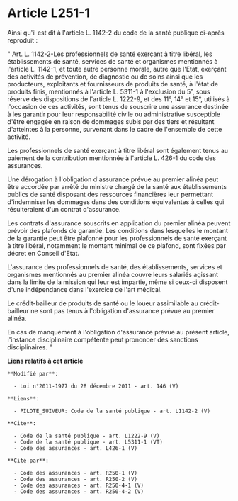 # Article L251-1

Ainsi qu'il est dit à l'article L. 1142-2 du code de la santé publique ci-après reproduit : 

" Art. L. 1142-2-Les professionnels de santé exerçant à titre libéral, les établissements de santé, services de santé et
organismes mentionnés à l'article L. 1142-1, et toute autre personne morale, autre que l'Etat, exerçant des activités de
prévention, de diagnostic ou de soins ainsi que les producteurs, exploitants et fournisseurs de produits de santé, à l'état
de produits finis, mentionnés à l'article L. 5311-1 à l'exclusion du 5°, sous réserve des dispositions de l'article L.
1222-9, et des 11°, 14° et 15°, utilisés à l'occasion de ces activités, sont tenus de souscrire une assurance destinée à les
garantir pour leur responsabilité civile ou administrative susceptible d'être engagée en raison de dommages subis par des
tiers et résultant d'atteintes à la personne, survenant dans le cadre de l'ensemble de cette activité. 

Les professionnels de santé exerçant à titre libéral sont également tenus au paiement de la contribution mentionnée à
l'article L. 426-1 du code des assurances. 

Une dérogation à l'obligation d'assurance prévue au premier alinéa peut être accordée par arrêté du ministre chargé de la
santé aux établissements publics de santé disposant des ressources financières leur permettant d'indemniser les dommages dans
des conditions équivalentes à celles qui résulteraient d'un contrat d'assurance. 

Les contrats d'assurance souscrits en application du premier alinéa peuvent prévoir des plafonds de garantie. Les conditions
dans lesquelles le montant de la garantie peut être plafonné pour les professionnels de santé exerçant à titre libéral,
notamment le montant minimal de ce plafond, sont fixées par décret en Conseil d'Etat. 

L'assurance des professionnels de santé, des établissements, services et organismes mentionnés au premier alinéa couvre leurs
salariés agissant dans la limite de la mission qui leur est impartie, même si ceux-ci disposent d'une indépendance dans
l'exercice de l'art médical. 

Le crédit-bailleur de produits de santé ou le loueur assimilable au crédit-bailleur ne sont pas tenus à l'obligation
d'assurance prévue au premier alinéa. 

En cas de manquement à l'obligation d'assurance prévue au présent article, l'instance disciplinaire compétente peut prononcer
des sanctions disciplinaires. "

**Liens relatifs à cet article**

	**Modifié par**:

	  - Loi n°2011-1977 du 28 décembre 2011 - art. 146 (V)

	**Liens**:

	  - PILOTE_SUIVEUR: Code de la santé publique - art. L1142-2 (V)

	**Cite**:

	  - Code de la santé publique - art. L1222-9 (V)
	  - Code de la santé publique - art. L5311-1 (VT)
	  - Code des assurances - art. L426-1 (V)

	**Cité par**:

	  - Code des assurances - art. R250-1 (V)
	  - Code des assurances - art. R250-2 (V)
	  - Code des assurances - art. R250-4-1 (V)
	  - Code des assurances - art. R250-4-2 (V)
